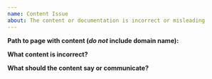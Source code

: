 ```yaml
---
name: Content Issue
about: The content or documentation is incorrect or misleading
---
```


**Path to page with content (_do not_ include domain name):**

**What content is incorrect?**

**What should the content say or communicate?**
